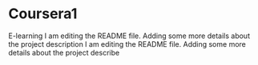 # Coursera1
E-learning
I am editing the README file. Adding some more details about the project description
I am editing the README file. Adding some more details about the project describe
